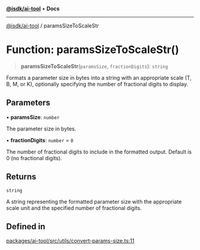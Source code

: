 [**@isdk/ai-tool**](../README.md) • **Docs**

***

[@isdk/ai-tool](../globals.md) / paramsSizeToScaleStr

# Function: paramsSizeToScaleStr()

> **paramsSizeToScaleStr**(`paramsSize`, `fractionDigits`): `string`

Formats a parameter size in bytes into a string with an appropriate scale (T, B, M, or K),
optionally specifying the number of fractional digits to display.

## Parameters

• **paramsSize**: `number`

The parameter size in bytes.

• **fractionDigits**: `number` = `0`

The number of fractional digits to include in the formatted output. Default is 0 (no fractional digits).

## Returns

`string`

A string representing the formatted parameter size with the appropriate scale unit and the specified number of fractional digits.

## Defined in

[packages/ai-tool/src/utils/convert-params-size.ts:11](https://github.com/isdk/ai-tool.js/blob/5f9f0083c734722103ff5468e424b48c212a55f0/src/utils/convert-params-size.ts#L11)
